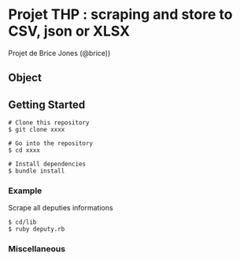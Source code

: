 # Projet THP : scraping and store to CSV, json or XLSX
Projet de Brice Jones (@brice))

## Object



## Getting Started
```
# Clone this repository
$ git clone xxxx

# Go into the repository
$ cd xxxx

# Install dependencies
$ bundle install
```

### Example

Scrape all deputies informations

```
$ cd/lib
$ ruby deputy.rb
```


### Miscellaneous


